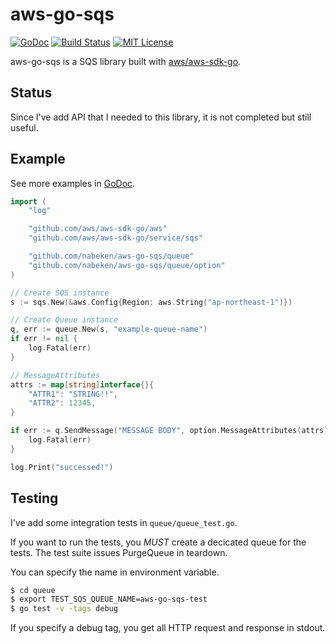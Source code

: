 # aws-go-sqs

[![GoDoc](http://img.shields.io/badge/godoc-reference-blue.svg)](http://godoc.org/github.com/nabeken/aws-go-sqs/queue)
[![Build Status](https://img.shields.io/travis/nabeken/aws-go-sqs/master.svg)](https://travis-ci.org/nabeken/aws-go-sqs)
[![MIT License](http://img.shields.io/badge/license-MIT-blue.svg)](https://github.com/nabeken/aws-go-sqs/blob/master/LICENSE)

aws-go-sqs is a SQS library built with [aws/aws-sdk-go](https://github.com/aws/aws-sdk-go).

## Status

Since I've add API that I needed to this library, it is not completed but still useful.

## Example

See more examples in [GoDoc](http://godoc.org/github.com/nabeken/aws-go-sqs/queue#pkg-examples).

```go
import (
	"log"

	"github.com/aws/aws-sdk-go/aws"
	"github.com/aws/aws-sdk-go/service/sqs"

	"github.com/nabeken/aws-go-sqs/queue"
	"github.com/nabeken/aws-go-sqs/queue/option"
)

// Create SQS instance
s := sqs.New(&aws.Config{Region: aws.String("ap-northeast-1")})

// Create Queue instance
q, err := queue.New(s, "example-queue-name")
if err != nil {
    log.Fatal(err)
}

// MessageAttributes
attrs := map[string]interface{}{
    "ATTR1": "STRING!!",
    "ATTR2": 12345,
}

if err := q.SendMessage("MESSAGE BODY", option.MessageAttributes(attrs)); err != nil {
    log.Fatal(err)
}

log.Print("successed!")
```

## Testing

I've add some integration tests in `queue/queue_test.go`.

If you want to run the tests, you *MUST* create a decicated queue for the tests.
The test suite issues PurgeQueue in teardown.

You can specify the name in environment variable.

```sh
$ cd queue
$ export TEST_SQS_QUEUE_NAME=aws-go-sqs-test
$ go test -v -tags debug
```

If you specify a debug tag, you get all HTTP request and response in stdout.
